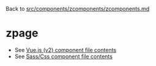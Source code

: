 Back to [src/components/zcomponents/zcomponents.md](../../zcomponents.md)

# zpage

 - See [Vue.js (v2) component file contents](./zpage.vue)
 - See [Sass/Css component file contents](./zpage.scss)
